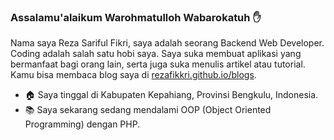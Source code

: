 ### Assalamu'alaikum Warohmatulloh Wabarokatuh :hand:
Nama saya Reza Sariful Fikri, saya adalah seorang Backend Web Developer. Coding adalah salah satu hobi saya. Saya suka membuat aplikasi yang bermanfaat bagi orang lain, serta juga suka menulis artikel atau tutorial. Kamu bisa membaca blog saya di [rezafikkri.github.io/blogs](https://rezafikkri.github.io/blogs).

- :house: Saya tinggal di Kabupaten Kepahiang, Provinsi Bengkulu, Indonesia.
- :books: Saya sekarang sedang mendalami OOP (Object Oriented Programming) dengan PHP.
